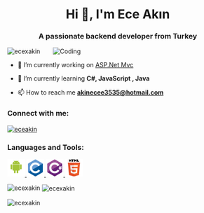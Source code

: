 <h1 align="center">Hi 👋, I'm Ece Akın</h1>
<h3 align="center">A passionate backend developer from Turkey</h3>

<img align="right" alt="Coding" width="400" src="https://i.pinimg.com/originals/e7/26/c7/e726c74ac081eed50feee1433d12c998.gif">

<p align="left"> <img src="https://komarev.com/ghpvc/?username=ecexakin&label=Profile%20views&color=0e75b6&style=flat" alt="ecexakin" /> </p>

- 🔭 I’m currently working on [ASP.Net Mvc](https://github.com/ecexakin/Asp.Net-Mvc5)

- 🌱 I’m currently learning **C#, JavaScript , Java**

- 📫 How to reach me **akinecee3535@hotmail.com**

<h3 align="left">Connect with me:</h3>
<p align="left">
<a href="https://linkedin.com/in/eceakin" target="blank"><img align="center" src="https://raw.githubusercontent.com/rahuldkjain/github-profile-readme-generator/master/src/images/icons/Social/linked-in-alt.svg" alt="eceakin" height="30" width="40" /></a>
</p>

<h3 align="left">Languages and Tools:</h3>
<p align="left"> <a href="https://developer.android.com" target="_blank" rel="noreferrer"> <img src="https://raw.githubusercontent.com/devicons/devicon/master/icons/android/android-original-wordmark.svg" alt="android" width="40" height="40"/> </a> <a href="https://www.cprogramming.com/" target="_blank" rel="noreferrer"> <img src="https://raw.githubusercontent.com/devicons/devicon/master/icons/c/c-original.svg" alt="c" width="40" height="40"/> </a> <a href="https://www.w3schools.com/cs/" target="_blank" rel="noreferrer"> <img src="https://raw.githubusercontent.com/devicons/devicon/master/icons/csharp/csharp-original.svg" alt="csharp" width="40" height="40"/> </a> <a href="https://www.w3.org/html/" target="_blank" rel="noreferrer"> <img src="https://raw.githubusercontent.com/devicons/devicon/master/icons/html5/html5-original-wordmark.svg" alt="html5" width="40" height="40"/> </a> </p>

<p><img align="left" src="https://github-readme-stats.vercel.app/api/top-langs?username=ecexakin&show_icons=true&locale=en&layout=compact" alt="ecexakin" /></p>

<p>&nbsp;<img align="center" src="https://github-readme-stats.vercel.app/api?username=ecexakin&show_icons=true&locale=en" alt="ecexakin" /></p>

<p><img align="center" src="https://github-readme-streak-stats.herokuapp.com/?user=ecexakin&" alt="ecexakin" /></p>

